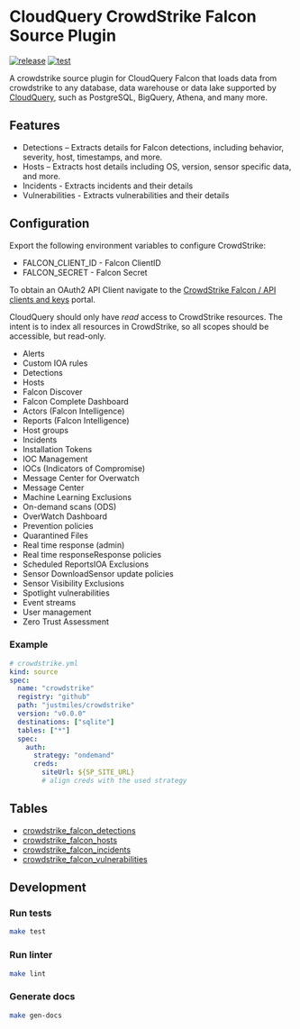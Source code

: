 # CloudQuery CrowdStrike Falcon Source Plugin

[![release](https://github.com/justmiles/cq-source-crowdstrike/actions/workflows/release.yaml/badge.svg)](https://github.com/justmiles/cq-source-crowdstrike/actions/workflows/release.yaml) [![test](https://github.com/justmiles/cq-source-crowdstrike/actions/workflows/test.yaml/badge.svg)](https://github.com/justmiles/cq-source-crowdstrike/actions/workflows/test.yaml)

A crowdstrike source plugin for CloudQuery Falcon that loads data from crowdstrike to any database, data warehouse or data lake supported by [CloudQuery](https://www.cloudquery.io/), such as PostgreSQL, BigQuery, Athena, and many more.

## Features

- Detections – Extracts details for Falcon detections, including behavior, severity, host, timestamps, and more.
- Hosts – Extracts host details including OS, version, sensor specific data, and more.
- Incidents - Extracts incidents and their details
- Vulnerabilities - Extracts vulnerabilities and their details

## Configuration

Export the following environment variables to configure CrowdStrike:

- FALCON_CLIENT_ID - Falcon ClientID
- FALCON_SECRET - Falcon Secret

To obtain an OAuth2 API Client navigate to the [CrowdStrike Falcon / API clients and keys](https://falcon.crowdstrike.com/api-clients-and-keys/clients) portal.

CloudQuery should only have _read_ access to CrowdStrike resources. The intent is to index all resources in CrowdStrike, so all scopes should be accessible, but read-only.

- Alerts
- Custom IOA rules
- Detections
- Hosts
- Falcon Discover
- Falcon Complete Dashboard
- Actors (Falcon Intelligence)
- Reports (Falcon Intelligence)
- Host groups
- Incidents
- Installation Tokens
- IOC Management
- IOCs (Indicators of Compromise)
- Message Center for Overwatch
- Message Center
- Machine Learning Exclusions
- On-demand scans (ODS)
- OverWatch Dashboard
- Prevention policies
- Quarantined Files
- Real time response (admin)
- Real time responseResponse policies
- Scheduled ReportsIOA Exclusions
- Sensor DownloadSensor update policies
- Sensor Visibility Exclusions
- Spotlight vulnerabilities
- Event streams
- User management
- Zero Trust Assessment

### Example

```yaml
# crowdstrike.yml
kind: source
spec:
  name: "crowdstrike"
  registry: "github"
  path: "justmiles/crowdstrike"
  version: "v0.0.0"
  destinations: ["sqlite"]
  tables: ["*"]
  spec:
    auth:
      strategy: "ondemand"
      creds:
        siteUrl: ${SP_SITE_URL}
        # align creds with the used strategy
```

## Tables

- [crowdstrike_falcon_detections](./docs/tables/crowdstrike_falcon_detections.md)
- [crowdstrike_falcon_hosts](./docs/tables/crowdstrike_falcon_hosts.md)
- [crowdstrike_falcon_incidents](./docs/tables/crowdstrike_falcon_incidents.md)
- [crowdstrike_falcon_vulnerabilities](./docs/tables/crowdstrike_falcon_vulnerabilities.md)

## Development

### Run tests

```bash
make test
```

### Run linter

```bash
make lint
```

### Generate docs

```bash
make gen-docs
```
